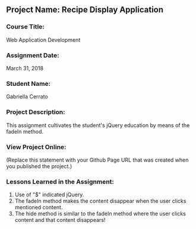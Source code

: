 ## Project Name:  Recipe Display Application

### Course Title:
Web Application Development

### Assignment Date:  
March 31, 2018

### Student Name:  
Gabriella Cerrato

### Project Description:
This assignment cultivates the student's jQuery education by means of the fadeIn method. 

### View Project Online:
(Replace this statement with your Github Page URL that was created when you 
 published the project.)

### Lessons Learned in the Assignment:
1. Use of "$" indicated jQuery. 
2. The fadeIn method makes the content disappear when the user clicks mentioned content.
3. The hide method is similar to the fadeIn method where the user clicks content and that content disappears!

